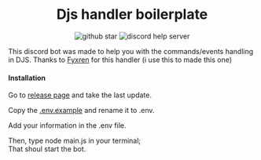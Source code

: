 <h1 align="center"> Djs handler boilerplate </h1>

<p align="center">
    <img src="https://img.shields.io/github/stars/nuageeee/djs-boilerplate?style=for-the-badge" alt="github star">
    <img src="https://img.shields.io/discord/1138108139443593246?style=for-the-badge&logo=discord" alt="discord help server">
</p>

This discord bot was made to help you with the commands/events handling in DJS.
Thanks to [Fyxren](https://github.com/Fyxren/Discord.js-V14-handler/tree/main) for this handler (i use this to made this one)
#### Installation

Go to [release page](https://github.com/nuageeee/djs-boilerplate/releases) and take the last update.

Copy the [.env.example](https://github.com/nuageeee/djs-boilerplate/blob/master/.env.example) and rename it to .env.

Add your information in the .env file.

Then, type node main.js in your terminal;\
That shoul start the bot.